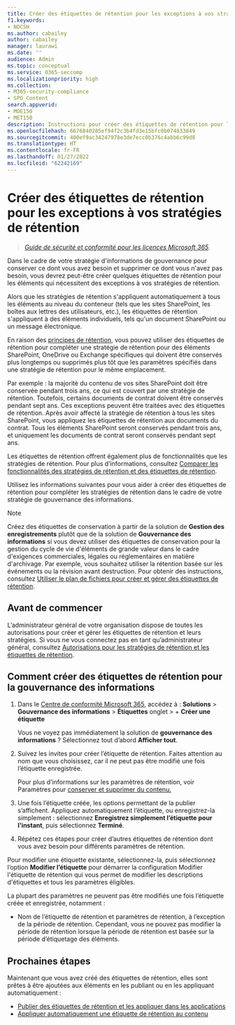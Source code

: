 ```yaml
---
title: Créer des étiquettes de rétention pour les exceptions à vos stratégies de rétention
f1.keywords:
- NOCSH
ms.author: cabailey
author: cabailey
manager: laurawi
ms.date: ''
audience: Admin
ms.topic: conceptual
ms.service: O365-seccomp
ms.localizationpriority: high
ms.collection:
- M365-security-compliance
- SPO_Content
search.appverid:
- MOE150
- MET150
description: Instructions pour créer des étiquettes de rétention pour les exceptions aux stratégies de rétention pour la gouvernance des informations afin de pouvoir conserver ce dont vous avez besoin et supprimer ce dont vous n’avez pas besoin.
ms.openlocfilehash: 6676840285ef94f2c3b4fd3e15bfc0b074833849
ms.sourcegitcommit: 400ef9ac34247978e3de7ecc0b376c4abb6c99d8
ms.translationtype: HT
ms.contentlocale: fr-FR
ms.lasthandoff: 01/27/2022
ms.locfileid: "62242169"
---
```

# <a name="create-retention-labels-for-exceptions-to-your-retention-policies"></a>Créer des étiquettes de rétention pour les exceptions à vos stratégies de rétention

>*[Guide de sécurité et conformité pour les licences Microsoft 365](/office365/servicedescriptions/microsoft-365-service-descriptions/microsoft-365-tenantlevel-services-licensing-guidance/microsoft-365-security-compliance-licensing-guidance).*

Dans le cadre de votre stratégie d'informations de gouvernance pour conserver ce dont vous avez besoin et supprimer ce dont vous n'avez pas besoin, vous devrez peut-être créer quelques étiquettes de rétention pour les éléments qui nécessitent des exceptions à vos stratégies de rétention. 

Alors que les stratégies de rétention s'appliquent automatiquement à tous les éléments au niveau du conteneur (tels que les sites SharePoint, les boîtes aux lettres des utilisateurs, etc.), les étiquettes de rétention s'appliquent à des éléments individuels, tels qu'un document SharePoint ou un message électronique.

En raison des [principes de rétention](retention.md#the-principles-of-retention-or-what-takes-precedence), vous pouvez utiliser des étiquettes de rétention pour compléter une stratégie de rétention pour des éléments SharePoint, OneDrive ou Exchange spécifiques qui doivent être conservés plus longtemps ou supprimés plus tôt que les paramètres spécifiés dans une stratégie de rétention pour le même emplacement.

Par exemple : la majorité du contenu de vos sites SharePoint doit être conservée pendant trois ans, ce qui est couvert par une stratégie de rétention. Toutefois, certains documents de contrat doivent être conservés pendant sept ans. Ces exceptions peuvent être traitées avec des étiquettes de rétention. Après avoir affecté la stratégie de rétention à tous les sites SharePoint, vous appliquez les étiquettes de rétention aux documents du contrat. Tous les éléments SharePoint seront conservés pendant trois ans, et uniquement les documents de contrat seront conservés pendant sept ans.

Les étiquettes de rétention offrent également plus de fonctionnalités que les stratégies de rétention. Pour plus d’informations, consultez [Comparer les fonctionnalités des stratégies de rétention et des étiquettes de rétention](retention.md#compare-capabilities-for-retention-policies-and-retention-labels).

Utilisez les informations suivantes pour vous aider à créer des étiquettes de rétention pour compléter les stratégies de rétention dans le cadre de votre stratégie de gouvernance des informations.

> [!NOTE]
> Créez des étiquettes de conservation à partir de la solution de **Gestion des enregistrements** plutôt que de la solution de **Gouvernance des informations** si vous devez utiliser des étiquettes de conservation pour la gestion du cycle de vie d'éléments de grande valeur dans le cadre d'exigences commerciales, légales ou réglementaires en matière d'archivage. Par exemple, vous souhaitez utiliser la rétention basée sur les événements ou la révision avant destruction. Pour obtenir des instructions, consultez [Utiliser le plan de fichiers pour créer et gérer des étiquettes de rétention](file-plan-manager.md).

## <a name="before-you-begin"></a>Avant de commencer

L’administrateur général de votre organisation dispose de toutes les autorisations pour créer et gérer les étiquettes de rétention et leurs stratégies. Si vous ne vous connectez pas en tant qu’administrateur général, consultez [Autorisations pour les stratégies de rétention et les étiquettes de rétention](get-started-with-information-governance.md#permissions-for-retention-policies-and-retention-labels).

## <a name="how-to-create-retention-labels-for-information-governance"></a>Comment créer des étiquettes de rétention pour la gouvernance des informations

1. Dans le [Centre de conformité Microsoft 365](https://compliance.microsoft.com/), accédez à : **Solutions** > **Gouvernance des informations** > **Étiquettes** onglet > + **Créer une étiquette**
    
    Vous ne voyez pas immédiatement la solution de **gouvernance des informations** ? Sélectionnez tout d’abord **Afficher tout**. 

2. Suivez les invites pour créer l’étiquette de rétention. Faites attention au nom que vous choisissez, car il ne peut pas être modifié une fois l’étiquette enregistrée.
    
    Pour plus d’informations sur les paramètres de rétention, voir Paramètres pour [conserver et supprimer du contenu.](retention-settings.md#settings-for-retaining-and-deleting-content)

3. Une fois l’étiquette créée, les options permettant de la publier s’affichent. Appliquez automatiquement l’étiquette, ou enregistrez-la simplement : sélectionnez **Enregistrez simplement l’étiquette pour l'instant**, puis sélectionnez **Terminé**.

4. Répétez ces étapes pour créer d’autres étiquettes de rétention dont vous avez besoin pour différents paramètres de rétention.

Pour modifier une étiquette existante, sélectionnez-la, puis sélectionnez l’option **Modifier l’étiquette** pour démarrer la configuration Modifier l'étiquette de rétention qui vous permet de modifier les descriptions d'étiquettes et tous les paramètres éligibles.

La plupart des paramètres ne peuvent pas être modifiés une fois l’étiquette créée et enregistrée, notamment :
- Nom de l’étiquette de rétention et paramètres de rétention, à l’exception de la période de rétention. Cependant, vous ne pouvez pas modifier la période de rétention lorsque la période de rétention est basée sur la période d’étiquetage des éléments.

## <a name="next-steps"></a>Prochaines étapes

Maintenant que vous avez créé des étiquettes de rétention, elles sont prêtes à être ajoutées aux éléments en les publiant ou en les appliquant automatiquement :
- [Publier des étiquettes de rétention et les appliquer dans les applications](create-apply-retention-labels.md)
- [Appliquer automatiquement une étiquette de rétention au contenu](apply-retention-labels-automatically.md)